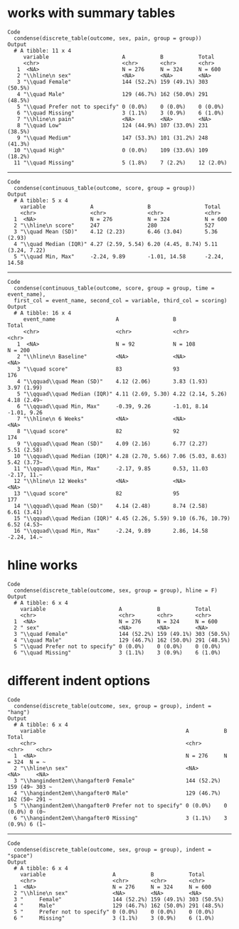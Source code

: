 # works with summary tables

    Code
      condense(discrete_table(outcome, sex, pain, group = group))
    Output
      # A tibble: 11 x 4
         variable                       A           B           Total      
         <chr>                          <chr>       <chr>       <chr>      
       1  <NA>                          N = 276     N = 324     N = 600    
       2 "\\hline\n sex"                <NA>        <NA>        <NA>       
       3 "\\quad Female"                144 (52.2%) 159 (49.1%) 303 (50.5%)
       4 "\\quad Male"                  129 (46.7%) 162 (50.0%) 291 (48.5%)
       5 "\\quad Prefer not to specify" 0 (0.0%)    0 (0.0%)    0 (0.0%)   
       6 "\\quad Missing"               3 (1.1%)    3 (0.9%)    6 (1.0%)   
       7 "\\hline\n pain"               <NA>        <NA>        <NA>       
       8 "\\quad Low"                   124 (44.9%) 107 (33.0%) 231 (38.5%)
       9 "\\quad Medium"                147 (53.3%) 101 (31.2%) 248 (41.3%)
      10 "\\quad High"                  0 (0.0%)    109 (33.6%) 109 (18.2%)
      11 "\\quad Missing"               5 (1.8%)    7 (2.2%)    12 (2.0%)  

---

    Code
      condense(continuous_table(outcome, score, group = group))
    Output
      # A tibble: 5 x 4
        variable              A                 B                 Total            
        <chr>                 <chr>             <chr>             <chr>            
      1  <NA>                 N = 276           N = 324           N = 600          
      2 "\\hline\n score"     247               280               527              
      3 "\\quad Mean (SD)"    4.12 (2.23)       6.46 (3.04)       5.36 (2.93)      
      4 "\\quad Median (IQR)" 4.27 (2.59, 5.54) 6.20 (4.45, 8.74) 5.11 (3.24, 7.22)
      5 "\\quad Min, Max"     -2.24, 9.89       -1.01, 14.58      -2.24, 14.58     

---

    Code
      condense(continuous_table(outcome, score, group = group, time = event_name),
      first_col = event_name, second_col = variable, third_col = scoring)
    Output
      # A tibble: 16 x 4
         event_name                   A                 B                  Total      
         <chr>                        <chr>             <chr>              <chr>      
       1  <NA>                        N = 92            N = 108            N = 200    
       2 "\\hline\n Baseline"         <NA>              <NA>               <NA>       
       3 "\\quad score"               83                93                 176        
       4 "\\qquad\\quad Mean (SD)"    4.12 (2.06)       3.83 (1.93)        3.97 (1.99)
       5 "\\qquad\\quad Median (IQR)" 4.11 (2.69, 5.30) 4.22 (2.14, 5.26)  4.18 (2.49~
       6 "\\qquad\\quad Min, Max"     -0.39, 9.26       -1.01, 8.14        -1.01, 9.26
       7 "\\hline\n 6 Weeks"          <NA>              <NA>               <NA>       
       8 "\\quad score"               82                92                 174        
       9 "\\qquad\\quad Mean (SD)"    4.09 (2.16)       6.77 (2.27)        5.51 (2.58)
      10 "\\qquad\\quad Median (IQR)" 4.28 (2.70, 5.66) 7.06 (5.03, 8.63)  5.42 (3.73~
      11 "\\qquad\\quad Min, Max"     -2.17, 9.85       0.53, 11.03        -2.17, 11.~
      12 "\\hline\n 12 Weeks"         <NA>              <NA>               <NA>       
      13 "\\quad score"               82                95                 177        
      14 "\\qquad\\quad Mean (SD)"    4.14 (2.48)       8.74 (2.58)        6.61 (3.41)
      15 "\\qquad\\quad Median (IQR)" 4.45 (2.26, 5.59) 9.10 (6.76, 10.79) 6.52 (4.53~
      16 "\\qquad\\quad Min, Max"     -2.24, 9.89       2.86, 14.58        -2.24, 14.~

# hline works

    Code
      condense(discrete_table(outcome, sex, group = group), hline = F)
    Output
      # A tibble: 6 x 4
        variable                       A           B           Total      
        <chr>                          <chr>       <chr>       <chr>      
      1  <NA>                          N = 276     N = 324     N = 600    
      2 " sex"                         <NA>        <NA>        <NA>       
      3 "\\quad Female"                144 (52.2%) 159 (49.1%) 303 (50.5%)
      4 "\\quad Male"                  129 (46.7%) 162 (50.0%) 291 (48.5%)
      5 "\\quad Prefer not to specify" 0 (0.0%)    0 (0.0%)    0 (0.0%)   
      6 "\\quad Missing"               3 (1.1%)    3 (0.9%)    6 (1.0%)   

# different indent options

    Code
      condense(discrete_table(outcome, sex, group = group), indent = "hang")
    Output
      # A tibble: 6 x 4
        variable                                            A           B        Total
        <chr>                                               <chr>       <chr>    <chr>
      1  <NA>                                               N = 276     N = 324  N = ~
      2 "\\hline\n sex"                                     <NA>        <NA>     <NA> 
      3 "\\hangindent2em\\hangafter0 Female"                144 (52.2%) 159 (49~ 303 ~
      4 "\\hangindent2em\\hangafter0 Male"                  129 (46.7%) 162 (50~ 291 ~
      5 "\\hangindent2em\\hangafter0 Prefer not to specify" 0 (0.0%)    0 (0.0%) 0 (0~
      6 "\\hangindent2em\\hangafter0 Missing"               3 (1.1%)    3 (0.9%) 6 (1~

---

    Code
      condense(discrete_table(outcome, sex, group = group), indent = "space")
    Output
      # A tibble: 6 x 4
        variable                     A           B           Total      
        <chr>                        <chr>       <chr>       <chr>      
      1  <NA>                        N = 276     N = 324     N = 600    
      2 "\\hline\n sex"              <NA>        <NA>        <NA>       
      3 "     Female"                144 (52.2%) 159 (49.1%) 303 (50.5%)
      4 "     Male"                  129 (46.7%) 162 (50.0%) 291 (48.5%)
      5 "     Prefer not to specify" 0 (0.0%)    0 (0.0%)    0 (0.0%)   
      6 "     Missing"               3 (1.1%)    3 (0.9%)    6 (1.0%)   

